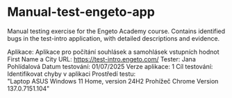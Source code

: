 # Manual-test-engeto-app
Manual testing exercise for the Engeto Academy course. Contains identified bugs in the test-intro application, with detailed descriptions and evidence.

Aplikace:	Aplikace pro počítání souhlásek a samohlásek vstupních hodnot First Name a City
URL:	https://test-intro.engeto.com/
Tester:	Jana Pohlídalová
Datum testování:	01/07/2025
Verze aplikace:	1
Cíl testování:	Identifikovat chyby v aplikaci
Prostředí testu:	
"Laptop ASUS
Windows 11 Home, version 24H2
Prohížeč Chrome Version 137.0.7151.104"

